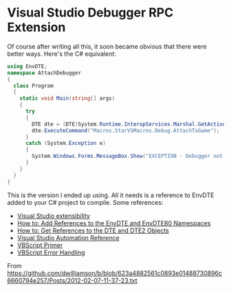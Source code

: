 # Visual Studio Debugger RPC Extension

Of course after writing all this, it soon became obvious that there were better ways. Here's the C# equivalent:

````csharp
using EnvDTE;
namespace AttachDebugger
{
  class Program
  {
    static void Main(string[] args)
    {
      try
      {
        DTE dte = (DTE)System.Runtime.InteropServices.Marshal.GetActiveObject("VisualStudio.DTE.10.0");
        dte.ExecuteCommand("Macros.StarVSMacros.Debug.AttachToGame");
      }
      catch (System.Exception e)
      {
        System.Windows.Forms.MessageBox.Show("EXCEPTION - Debugger not available: " + e.Message);
      }
    }
  }
}
````

This is the version I ended up using. All it needs is a reference to EnvDTE added to your C# project to compile.
Some references:

* [Visual Studio extensibility](http://www.mztools.com/resources_vsnet_addins.aspx)
* [How to: Add References to the EnvDTE and EnvDTE80 Namespaces](http://msdn.microsoft.com/en-us/library/yf86a8ts(v=vs.80).aspx)
* [How to: Get References to the DTE and DTE2 Objects](http://msdn.microsoft.com/en-us/library/68shb4dw(v=vs.80).aspx)
* [Visual Studio Automation Reference](http://msdn.microsoft.com/en-US/library/ms228691(v=vs.80).aspx)
* [VBScript Primer](http://technet.microsoft.com/en-us/library/ee198896.aspx)
* [VBScript Error Handling](http://technet.microsoft.com/en-us/library/ee692852.aspx)

From <https://github.com/dwilliamson/b/blob/623a4882561c0893e01488730896c6660794e257/Posts/2012-02-07-11-37-23.txt>
